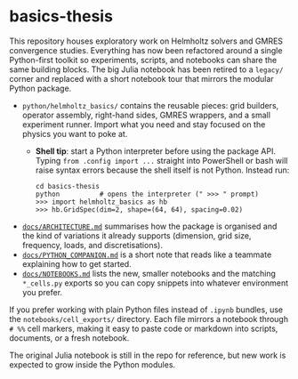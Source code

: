 # basics-thesis

This repository houses exploratory work on Helmholtz solvers and GMRES
convergence studies.  Everything has now been refactored around a single
Python-first toolkit so experiments, scripts, and notebooks can share the same
building blocks.  The big Julia notebook has been retired to a `legacy/`
corner and replaced with a short notebook tour that mirrors the modular Python
package.

- `python/helmholtz_basics/` contains the reusable pieces: grid builders,
  operator assembly, right-hand sides, GMRES wrappers, and a small experiment
  runner.  Import what you need and stay focused on the physics you want to
  poke at.
  - **Shell tip**: start a Python interpreter before using the package API.
    Typing `from .config import ...` straight into PowerShell or bash will raise
    syntax errors because the shell itself is not Python.  Instead run:

    ```text
    cd basics-thesis
    python          # opens the interpreter (" >>> " prompt)
    >>> import helmholtz_basics as hb
    >>> hb.GridSpec(dim=2, shape=(64, 64), spacing=0.02)
    ```
- [`docs/ARCHITECTURE.md`](docs/ARCHITECTURE.md) summarises how the package is
  organised and the kind of variations it already supports (dimension, grid
  size, frequency, loads, and discretisations).
- [`docs/PYTHON_COMPANION.md`](docs/PYTHON_COMPANION.md) is a short note that
  reads like a teammate explaining how to get started.
- [`docs/NOTEBOOKS.md`](docs/NOTEBOOKS.md) lists the new, smaller notebooks and
  the matching `*_cells.py` exports so you can copy snippets into whatever
  environment you prefer.

If you prefer working with plain Python files instead of `.ipynb` bundles, use
the `notebooks/cell_exports/` directory.  Each file mirrors a notebook through
`# %%` cell markers, making it easy to paste code or markdown into scripts,
documents, or a fresh notebook.

The original Julia notebook is still in the repo for reference, but new work is
expected to grow inside the Python modules.
